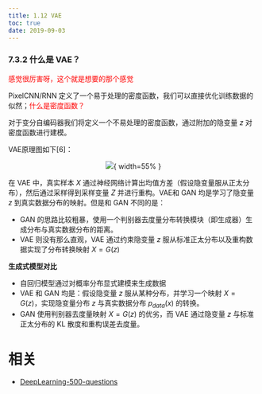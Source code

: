 ```yaml
---
title: 1.12 VAE
toc: true
date: 2019-09-03
---
```


### 7.3.2 什么是 VAE？

<span style="color:red;">感觉很厉害呀，这个就是想要的那个感觉 </span>

PixelCNN/RNN 定义了一个易于处理的密度函数，我们可以直接优化训练数据的似然；<span style="color:red;">什么是密度函数？</span>

对于变分自编码器我们将定义一个不易处理的密度函数，通过附加的隐变量 $z$ 对密度函数进行建模。

VAE原理图如下[6]：

<center>

![](http://images.iterate.site/blog/image/20190722/WJ8Mf6839A7y.png?imageslim){ width=55% }

</center>

在 VAE 中，真实样本 $X$ 通过神经网络计算出均值方差（假设隐变量服从正太分布），然后通过采样得到采样变量 $Z$ 并进行重构。VAE和 GAN 均是学习了隐变量 $z$ 到真实数据分布的映射。但是和 GAN 不同的是：

- GAN 的思路比较粗暴，使用一个判别器去度量分布转换模块（即生成器）生成分布与真实数据分布的距离。
- VAE 则没有那么直观，VAE 通过约束隐变量 $z$ 服从标准正太分布以及重构数据实现了分布转换映射 $X=G(z)$

**生成式模型对比**

- 自回归模型通过对概率分布显式建模来生成数据
- VAE 和 GAN 均是：假设隐变量 $z$ 服从某种分布，并学习一个映射 $X=G(z)$，实现隐变量分布 $z$ 与真实数据分布 $p_{data}(x)$ 的转换。
- GAN 使用判别器去度量映射 $X=G(z)$ 的优劣，而 VAE 通过隐变量 $z$ 与标准正太分布的 KL 散度和重构误差去度量。









# 相关

- [DeepLearning-500-questions](https://github.com/scutan90/DeepLearning-500-questions)

